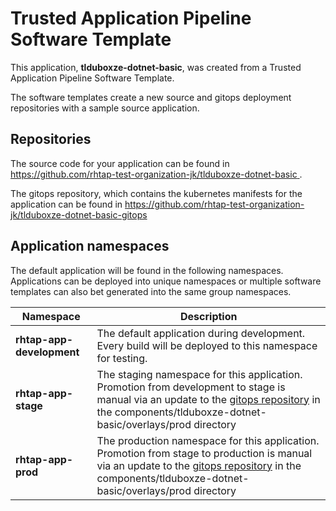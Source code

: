 # Trusted Application Pipeline Software Template

This application, **tlduboxze-dotnet-basic**, was created from a Trusted Application Pipeline Software Template.

The software templates create a new source and gitops deployment repositories with a sample source application. 

## Repositories

The source code for your application can be found in [https://github.com/rhtap-test-organization-jk/tlduboxze-dotnet-basic ](https://github.com/rhtap-test-organization-jk/tlduboxze-dotnet-basic ).
 
The gitops repository, which contains the kubernetes manifests for the application can be found in 
[https://github.com/rhtap-test-organization-jk/tlduboxze-dotnet-basic-gitops ](https://github.com/rhtap-test-organization-jk/tlduboxze-dotnet-basic-gitops ) 

## Application namespaces 

The default application will be found in the following namespaces. Applications can be deployed into unique namespaces or multiple software templates can also bet generated into the same group namespaces.  

|  Namespace   |  Description   |  
| -------- | -------- |   
| **rhtap-app-development** | The default application during development. Every build will be deployed to this namespace for testing. | 
| **rhtap-app-stage** | The staging namespace for this application. Promotion from development to stage is manual via an update to the [gitops repository](https://github.com/rhtap-test-organization-jk/tlduboxze-dotnet-basic-gitops ) in the components/tlduboxze-dotnet-basic/overlays/prod directory |  
| **rhtap-app-prod** | The production namespace for this application. Promotion from stage to production is manual via an update to the [gitops repository](https://github.com/rhtap-test-organization-jk/tlduboxze-dotnet-basic-gitops ) in the components/tlduboxze-dotnet-basic/overlays/prod directory | 